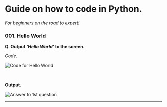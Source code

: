 # Guide on how to code in Python.
*For beginners on the road to expert!*

###  001. Hello World
**Q.  Output *'Hello World'* to the screen.**
<br>

*Code.*
<br>

![Code for Hello World](https://i.imgur.com/ABnhejs.png)

<br>

**Output.**

![Answer to 1st question](https://i.imgur.com/kfgKGOT.png)

---

